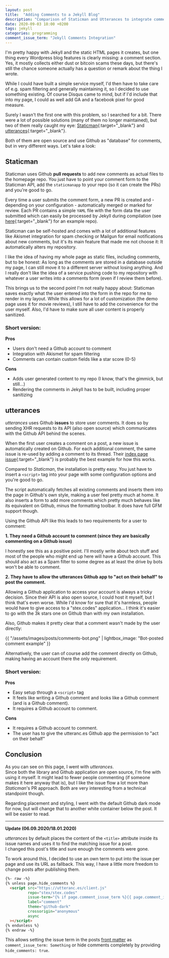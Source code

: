 ```yaml
---
layout: post
title:  "Adding Comments to a Jekyll Blog"
description: "Comparison of Staticman and Utterances to integrate comments into a static blog."
date: 2020-09-03 18:00 +0200
tags: jekyll
categories: programming
comment_issue_term: "Jekyll Comments Integration"
---
```


I'm pretty happy with Jekyll and the static HTML pages it creates, but one thing every Wordpress blog features is clearly missing: a comment section.
Yes, it mostly collects either dust or bitcoin scams these days, but there's still the chance someone actually has a question or remark about the thing I wrote.

While I could have built a simple service myself, I'd then have to take care of e.g. spam filtering and generally maintaining it,
so I decided to use something existing. Of course Disqus came to mind, but if I'd include that into my page, I could as well add
GA and a facebook pixel for good measure.

Surely I wasn't the first one with this problem, so I searched for a bit. There were a lot of possible solutions (many of them no longer maintained),
 but two of them really caught my eye: [Staticman](https://staticman.net/){:target="_blank"} and [utterances](https://utteranc.es/){:target="_blank"}.

Both of them are open source and use Github as "database" for comments, but in very different ways. Let's take a look:

## Staticman

Staticman uses Github **pull requests** to add new comments as actual files to the homepage repo. You just have to point your comment form to
the Staticman API, add the `staticmanapp` to your repo (so it can create the PRs) and you're good to go.

Every time a user submits the comment form, a new PR is created and - depending on your configuration - automatically merged or
marked for review. Each PR contains a simple `YAML` file with the form data the user submitted which can easily be processed by Jekyll during compilation 
(see [here](https://github.com/eduardoboucas/popcorn){:target="_blank"} for an example repo).

Staticman can be self-hosted and comes with a lot of additional features like Akismet integration for spam checking or Mailgun for
email notifications about new comments, but it's its main feature that made me not choose it: It automatically alters my repository.

I like the idea of having my whole page as static files, including comments, but to be honest: As long as the comments are stored in
a database outside my page, I can still move it to a different server without losing anything. And I really don't like the idea of
a service pushing code to my repository with whatever a user writes into a comments form (even if I review them before).

This brings us to the second point I'm not really happy about: Staticman saves exactly what the user entered into the form
in the repo for me to render in my layout. While this allows for a lot of customization (the demo page uses it for movie reviews),
I still have to add the convenience for the user myself. Also, I'd have to make sure all user content is properly sanitized.

### Short version:

**Pros**

* Users don't need a Github account to comment
* Integration with Akismet for spam filtering
* Comments can contain custom fields like a star score (0-5)

**Cons**

* Adds user generated content to my repo (I know, that's the gimmick, but still...)
* Rendering the comments in Jekyll has to be built, including proper sanitizing

## utterances

*utterances* uses Github **issues** to store user comments. 
It does so by sending XHR requests to its API (also open source) which communicates with the Github API behind the scenes.

When the first user creates a comment on a post, a new issue is automatically created on Github. For each additional comment,
the same issue is re-used by adding a comment to its thread. Their [index page issue](https://github.com/utterance/utterances/issues/1){:target="_blank"} is probably
the best example for how this works.

Compared to *Staticman*, the installation is pretty easy. You just have to insert a `<script>` tag into your page with
some configuration options and you're good to go.

The script automatically fetches all existing comments and inserts them into the page in Github's own style, making a user
feel pretty much at home. It also inserts a form to add more comments which pretty much behaves like its equivalent on Github, minus
the formatting toolbar. It does have full GFM support though.

Using the Github API like this leads to two requirements for a user to comment:

**1. They need a Github account to comment (since they are basically commenting on a Github issue)**

I honestly see this as a positive point. I'll mostly write about tech stuff and most of the people who might end up here will have a Github account.
This should also act as a Spam filter to some degree as at least the drive by bots won't be able to comment.

**2. They have to allow the utterances Github app to "act on their behalf" to post the comment.**

Allowing a Github application to access your account is always a tricky decision. Since their API is also open source, I could host it myself, but
I think that's even worse. While I'd know for sure that it's harmless, people would have to give access to a "stex.codes" application... I think it's easier to 
go with the 3k stars one on Github than with my own installation.  

Also, Github makes it pretty clear that a comment wasn't made by the user directly:

<div class="text-center">{{ "/assets/images/posts/comments-bot.png" | lightbox_image: "Bot-posted comment example" }}</div>

Alternatively, the user can of course add the comment directly on Github, making having an account there the only requirement.

### Short version:

**Pros**

* Easy setup through a `<script>` tag
* It feels like writing a Github comment and looks like a Github comment (and is a Github comment).
* It requires a Github account to comment.

**Cons**

* It requires a Github account to comment.
* The user has to give the utteranc.es Github app the permission to "act on their behalf"

## Conclusion

As you can see on this page, I went with *utterances*.  
Since both the library and Github application are open source, I'm fine with using it myself. 
It might lead to fewer people commenting (if someone makes it here anyway that is), but I like the issue flow
a lot more than *Staticman*'s PR approach. Both are very interesting from a technical standpoint though.

Regarding placement and styling, I went with the default Github dark mode for now, but will change that to another
white container below the post. It will be easier to read.

---

**Update (06.09.2020/18.01.2020)**

*utterances* by default places the content of the `<title>` attribute inside its issue names and uses it to find the matching issue for a post.  
I changed this post's title and sure enough the comments were gone.

To work around this, I decided to use an own term to put into the issue per page and use its URL as fallback. This way, I have a little more freedom
to change posts after publishing them.

```html
{%- raw -%}
{% unless page.hide_comments %}
  <script src="https://utteranc.es/client.js"
          repo="stex/stex.codes"
          issue-term="{% if page.comment_issue_term %}{{ page.comment_issue_term }}{% else %}url{% endif %}"
          label="comment"
          theme="github-dark"
          crossorigin="anonymous"
          async
  ></script>
{% endunless %}
{% endraw -%}
```

This allows setting the issue term in the posts [front matter](https://jekyllrb.com/docs/front-matter/) as `comment_issue_term: Something` or hide comments completely by providing `hide_comments: true`.
